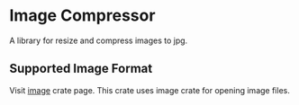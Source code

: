 # Image Compressor

A library for resize and compress images to jpg.

## Supported Image Format

Visit [image](https://crates.io/crates/image) crate page. 
This crate uses image crate for opening image files. 

